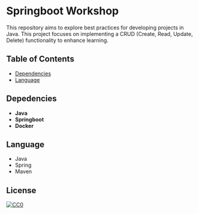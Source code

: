 # Springboot Workshop

This repository aims to explore best practices for developing projects in Java. 
This project focuses on implementing a CRUD (Create, Read, Update, Delete) functionality to enhance learning.

## Table of Contents
 - [Dependencies](#Dependencies)
 - [Language](#Language)

## Depedencies

 - **Java**
 - **Springboot**
 - **Docker**

## Language

- Java
- Spring
- Maven

## License

[![CC0](https://licensebuttons.net/p/zero/1.0/88x31.png)](https://creativecommons.org/publicdomain/zero/1.0/)

